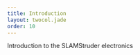 ```yaml
---
title: Introduction
layout: twocol.jade
order: 10
---
```


Introduction to the SLAMStruder electronics
